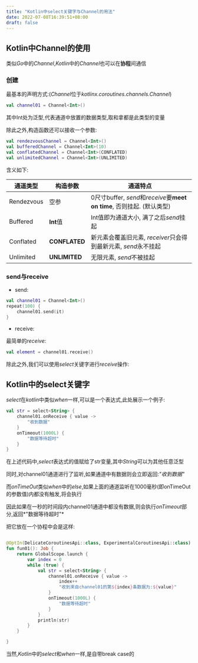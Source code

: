 ```yaml
---
title: "Kotlin中select关键字与Channel的用法"
date: 2022-07-08T16:39:51+08:00
draft: false
---
```


## Kotlin中Channel的使用

类似*Go*中的*Channel*,*Kotlin*中的*Channel*也可以在**协程**间通信

### 创建

最基本的声明方式:(*Channel*位于*kotlinx.coroutines.channels.Channel*)

```kotlin
val channel01 = Channel<Int>()
```

其中Int处为泛型,代表通道中放置的数据类型,取和拿都是此类型的变量

除此之外,构造函数还可以接收一个参数:

```kotlin
val rendezvousChannel = Channel<Int>()
val bufferedChannel = Channel<Int>(10)
val conflatedChannel = Channel<Int>(CONFLATED)
val unlimitedChannel = Channel<Int>(UNLIMITED)
```

含义如下:

| 通道类型 | 构造参数 | 通道特点                                               |
|------|--------|----------------------------------------------------|
|Rendezvous| 空参     | 0尺寸buffer, *send*和*receive*要**meet on time**, 否则挂起. (默认类型) |
|Buffered| **Int**值   | Int值即为通道大小, 满了之后*send*挂起                             |
|Conflated|**CONFLATED**        |新元素会覆盖旧元素, *receiver*只会得到最新元素, *send*永不挂起                                                    |
|Unlimited|**UNLIMITED**        | 无限元素, *send*不被挂起                                     |

### send与receive

- send:

```kotlin
val channel01 = Channel<Int>()
repeat(100) {
    channel01.send(it)
}
```

- receive:

最简单的*receive*:

```kotlin
val element = channel01.receive()
```

除此之外,我们可以使用*select*关键字进行*receive*操作:

## Kotlin中的select关键字

*select*在*kotlin*中类似*when*一样,可以是一个表达式,此处展示一个例子:

```kotlin
val str = select<String> {
    channel01.onReceive { value ->
        "收到数据"
    }
    onTimeout(1000L) {
        "数据等待超时"
    }
}
```

在上述代码中,*select*表达式的值赋给了str变量,其中*String*可以为其他任意泛型

同时,对channel01通道进行了监听,如果通道中有数据则会立即返回:*"收到数据"*

而*onTimeOut*类似*when*中的*else*,如果上面的通道监听在1000毫秒(即onTimeOut的参数值)内都没有触发,将会执行

因此如果在一秒的时间段内channel01通道中都没有数据,则会执行*onTimeout*部分,返回*"数据等待超时"*

把它放在一个协程中会是这样:

```kotlin

@OptIn(DelicateCoroutinesApi::class, ExperimentalCoroutinesApi::class)
fun fun01(): Job {
    return GlobalScope.launch {
        var index = 0
        while (true) {
            val str = select<String> {
                channel01.onReceive { value ->
                    index++
                    "收到来自channel01的第${index}条数据为:${value}"
                }
                onTimeout(1000L) {
                    "数据等待超时"
                }
            }
            println(str)
        }
    }

}
```

当然,*Kotlin*中的*select*和*when*一样,是自带break case的